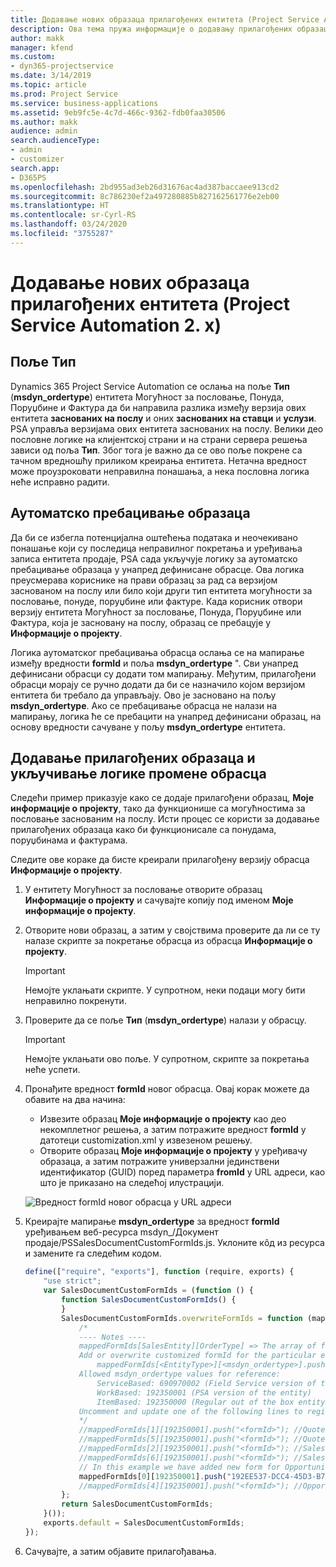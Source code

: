 ```yaml
---
title: Додавање нових образаца прилагођених ентитета (Project Service Automation 2. x)
description: Ова тема пружа информације о додавању прилагођених образаца ентитета за могућности за пословање, понуде, поруџбине или фактуре у апликацији Dynamics 365 Project Service Automation 2.x.
author: makk
manager: kfend
ms.custom:
- dyn365-projectservice
ms.date: 3/14/2019
ms.topic: article
ms.prod: Project Service
ms.service: business-applications
ms.assetid: 9eb9fc5e-4c7d-466c-9362-fdb0faa30506
ms.author: makk
audience: admin
search.audienceType:
- admin
- customizer
search.app:
- D365PS
ms.openlocfilehash: 2bd955ad3eb26d31676ac4ad387baccaee913cd2
ms.sourcegitcommit: 8c786230ef2a497280885b827162561776e2eb00
ms.translationtype: HT
ms.contentlocale: sr-Cyrl-RS
ms.lasthandoff: 03/24/2020
ms.locfileid: "3755287"
---
```

# <a name="add-new-custom-entity-forms-project-service-automation-2x"></a>Додавање нових образаца прилагођених ентитета (Project Service Automation 2. x)

## <a name="type-field"></a>Поље Тип 

Dynamics 365 Project Service Automation се ослања на поље **Тип** (**msdyn\_ordertype**) ентитета Могућност за пословање, Понуда, Поруџбине и Фактура да би направила разлика између верзија ових ентитета **заснованих на послу** и оних **заснованих на ставци** и **услузи**. PSA управља верзијама ових ентитета заснованих на послу. Велики део пословне логике на клијентској страни и на страни сервера решења зависи од поља **Тип**. Због тога је важно да се ово поље покрене са тачном вредношћу приликом креирања ентитета. Нетачна вредност може проузроковати неправилна понашања, а нека пословна логика неће исправно радити.

## <a name="automatic-form-switching"></a>Аутоматско пребацивање образаца

Да би се избегла потенцијална оштећења података и неочекивано понашање који су последица неправилног покретања и уређивања записа ентитета продаје, PSA сада укључује логику за аутоматско пребацивање образаца у унапред дефинисане обрасце. Ова логика преусмерава кориснике на прави образац за рад са верзијом заснованом на послу или било који други тип ентитета могућности за пословање, понуде, поруџбине или фактуре. Када корисник отвори верзију ентитета Могућност за пословање, Понуда, Поруџбине или Фактура, која је засновану на послу, образац се пребацује у **Информације о пројекту**.

Логика аутоматског пребацивања обрасца ослања се на мапирање између вредности **formId** и поља **msdyn\_ordertype** ". Сви унапред дефинисани обрасци су додати том мапирању. Међутим, прилагођени обрасци морају се ручно додати да би се назначило којом верзијом ентитета би требало да управљају. Ово је засновано на пољу **msdyn\_ordertype**. Ако се пребацивање обрасца не налази на мапирању, логика ће се пребацити на унапред дефинисани образац, на основу вредности сачуване у пољу **msdyn\_ordertype** ентитета.

## <a name="add-custom-forms-and-turn-on-the-form-switching-logic"></a>Додавање прилагођених образаца и укључивање логике промене обрасца

Следећи пример приказује како се додаје прилагођени образац, **Моје информације о пројекту**, тако да функционише са могућностима за пословање заснованим на послу. Исти процес се користи за додавање прилагођених образаца како би функционисале са понудама, поруџбинама и фактурама.

Следите ове кораке да бисте креирали прилагођену верзију обрасца **Информације о пројекту**.

1. У ентитету Могућност за пословање отворите образац **Информације о пројекту** и сачувајте копију под именом **Моје информације о пројекту**.
2. Отворите нови образац, а затим у својствима проверите да ли се ту налазе скрипте за покретање обрасца из обрасца **Информације о пројекту**. 

    > [!IMPORTANT]
    > Немојте уклањати скрипте. У супротном, неки подаци могу бити неправилно покренути.

3. Проверите да се поље **Тип** (**msdyn\_ordertype**) налази у обрасцу. 

    > [!IMPORTANT]
    > Немојте уклањати ово поље. У супротном, скрипте за покретања неће успети.

4. Пронађите вредност **formId** новог обрасца. Овај корак можете да обавите на два начина:

    - Извезите образац **Моје информације о пројекту** као део некомплетног решења, а затим потражите вредност **formId** у датотеци customization.xml у извезеном решењу.
    - Отворите образац **Моје информације о пројекту** у уређивачу образаца, а затим потражите универзални јединствени идентификатор (GUID) поред параметра **fromId** у URL адреси, као што је приказано на следећој илустрацији.

    ![Вредност formId новог обрасца у URL адреси](media/how-to-add-custom-forms-in-v2.0.png)

5. Креирајте мапирање **msdyn\_ordertype** за вредност **formId** уређивањем веб-ресурса msdyn\_/Документ продаје/PSSalesDocumentCustomFormIds.js. Уклоните кôд из ресурса и замените га следећим кодом.

    ```javascript
    define(["require", "exports"], function (require, exports) {
        "use strict";
        var SalesDocumentCustomFormIds = (function () {
            function SalesDocumentCustomFormIds() {
            }
            SalesDocumentCustomFormIds.overwriteFormIds = function (mappedFormIds) {
                /*
                ---- Notes ----
                mappedFormIds[SalesEntity][OrderType] => The array of forms IDs that support particular entity and order type
                Add or overwrite customized formId for the particular entity and order type by calling:
                    mappedFormIds[<EntityType>][<msdyn_ordertype>].push("<formId>");
                Allowed msdyn_ordertype values for reference:
                    ServiceBased: 690970002 (Field Service version of the entity)
                    WorkBased: 192350001 (PSA version of the entity)
                    ItemBased: 192350000 (Regular out of the box entity)
                Uncomment and update one of the following lines to register custom PSA form for required entity:
                */      
                //mappedFormIds[1][192350001].push("<formId>"); //Quote
                //mappedFormIds[5][192350001].push("<formId>"); //Quote Line
                //mappedFormIds[2][192350001].push("<formId>"); //Sales Order
                //mappedFormIds[6][192350001].push("<formId>"); //Sales Order Line
                // In this example we have added new form for Opportunity
                mappedFormIds[0][192350001].push("192EE537-DCC4-45D3-B7AF-EA694B9113D2"); //Opportunity
                //mappedFormIds[4][192350001].push("<formId>"); //Opportunity Line
            };
            return SalesDocumentCustomFormIds;
        }());
        exports.default = SalesDocumentCustomFormIds;
    });
    ```

6. Сачувајте, а затим објавите прилагођавања.
